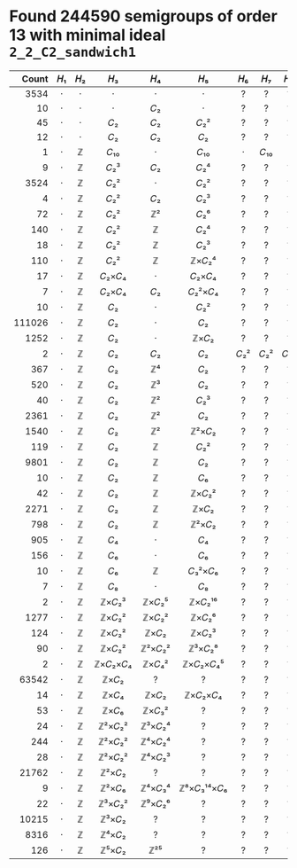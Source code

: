 # Found 244590 semigroups of order 13 with minimal ideal `2_2_C2_sandwich1`


Count | 𝐻₁ | 𝐻₂ | 𝐻₃ | 𝐻₄ | 𝐻₅ | 𝐻₆ | 𝐻₇ | 𝐻₈ | 𝐻₉ | 𝐻₁₀
--: | :--: | :--: | :--: | :--: | :--: | :--: | :--: | :--: | :--: | :--:
3534 | · | · | · | · | · | ? | ? | ? | ? | ?
10 | · | · | · | 𝐶₂ | · | ? | ? | ? | ? | ?
45 | · | · | 𝐶₂ | 𝐶₂ | 𝐶₂² | ? | ? | ? | ? | ?
12 | · | · | 𝐶₂ | 𝐶₂ | 𝐶₂ | ? | ? | ? | ? | ?
1 | · | ℤ | 𝐶₁₀ | · | 𝐶₁₀ | · | 𝐶₁₀ | · | 𝐶₁₀ | ·
9 | · | ℤ | 𝐶₂³ | 𝐶₂ | 𝐶₂⁴ | ? | ? | ? | ? | ?
3524 | · | ℤ | 𝐶₂² | · | 𝐶₂² | ? | ? | ? | ? | ?
4 | · | ℤ | 𝐶₂² | 𝐶₂ | 𝐶₂³ | ? | ? | ? | ? | ?
72 | · | ℤ | 𝐶₂² | ℤ² | 𝐶₂⁶ | ? | ? | ? | ? | ?
140 | · | ℤ | 𝐶₂² | ℤ | 𝐶₂⁴ | ? | ? | ? | ? | ?
18 | · | ℤ | 𝐶₂² | ℤ | 𝐶₂³ | ? | ? | ? | ? | ?
110 | · | ℤ | 𝐶₂² | ℤ | ℤ×𝐶₂⁴ | ? | ? | ? | ? | ?
17 | · | ℤ | 𝐶₂×𝐶₄ | · | 𝐶₂×𝐶₄ | ? | ? | ? | ? | ?
7 | · | ℤ | 𝐶₂×𝐶₄ | 𝐶₂ | 𝐶₂²×𝐶₄ | ? | ? | ? | ? | ?
10 | · | ℤ | 𝐶₂ | · | 𝐶₂² | ? | ? | ? | ? | ?
111026 | · | ℤ | 𝐶₂ | · | 𝐶₂ | ? | ? | ? | ? | ?
1252 | · | ℤ | 𝐶₂ | · | ℤ×𝐶₂ | ? | ? | ? | ? | ?
2 | · | ℤ | 𝐶₂ | 𝐶₂ | 𝐶₂ | 𝐶₂² | 𝐶₂² | 𝐶₂⁴ | 𝐶₂⁵ | 𝐶₂⁹
367 | · | ℤ | 𝐶₂ | ℤ⁴ | 𝐶₂ | ? | ? | ? | ? | ?
520 | · | ℤ | 𝐶₂ | ℤ³ | 𝐶₂ | ? | ? | ? | ? | ?
40 | · | ℤ | 𝐶₂ | ℤ² | 𝐶₂³ | ? | ? | ? | ? | ?
2361 | · | ℤ | 𝐶₂ | ℤ² | 𝐶₂ | ? | ? | ? | ? | ?
1540 | · | ℤ | 𝐶₂ | ℤ² | ℤ²×𝐶₂ | ? | ? | ? | ? | ?
119 | · | ℤ | 𝐶₂ | ℤ | 𝐶₂² | ? | ? | ? | ? | ?
9801 | · | ℤ | 𝐶₂ | ℤ | 𝐶₂ | ? | ? | ? | ? | ?
10 | · | ℤ | 𝐶₂ | ℤ | 𝐶₆ | ? | ? | ? | ? | ?
42 | · | ℤ | 𝐶₂ | ℤ | ℤ×𝐶₂² | ? | ? | ? | ? | ?
2271 | · | ℤ | 𝐶₂ | ℤ | ℤ×𝐶₂ | ? | ? | ? | ? | ?
798 | · | ℤ | 𝐶₂ | ℤ | ℤ²×𝐶₂ | ? | ? | ? | ? | ?
905 | · | ℤ | 𝐶₄ | · | 𝐶₄ | ? | ? | ? | ? | ?
156 | · | ℤ | 𝐶₆ | · | 𝐶₆ | ? | ? | ? | ? | ?
10 | · | ℤ | 𝐶₆ | ℤ | 𝐶₃²×𝐶₆ | ? | ? | ? | ? | ?
7 | · | ℤ | 𝐶₈ | · | 𝐶₈ | ? | ? | ? | ? | ?
2 | · | ℤ | ℤ×𝐶₂³ | ℤ×𝐶₂⁵ | ℤ×𝐶₂¹⁶ | ? | ? | ? | ? | ?
1277 | · | ℤ | ℤ×𝐶₂² | ℤ×𝐶₂² | ℤ×𝐶₂⁶ | ? | ? | ? | ? | ?
124 | · | ℤ | ℤ×𝐶₂² | ℤ×𝐶₂ | ℤ×𝐶₂³ | ? | ? | ? | ? | ?
90 | · | ℤ | ℤ×𝐶₂² | ℤ²×𝐶₂² | ℤ³×𝐶₂⁸ | ? | ? | ? | ? | ?
2 | · | ℤ | ℤ×𝐶₂×𝐶₄ | ℤ×𝐶₄² | ℤ×𝐶₂×𝐶₄⁵ | ? | ? | ? | ? | ?
63542 | · | ℤ | ℤ×𝐶₂ | ? | ? | ? | ? | ? | ? | ?
14 | · | ℤ | ℤ×𝐶₄ | ℤ×𝐶₂ | ℤ×𝐶₂×𝐶₄ | ? | ? | ? | ? | ?
53 | · | ℤ | ℤ×𝐶₆ | ℤ×𝐶₃² | ? | ? | ? | ? | ? | ?
24 | · | ℤ | ℤ²×𝐶₂² | ℤ³×𝐶₂⁴ | ? | ? | ? | ? | ? | ?
244 | · | ℤ | ℤ²×𝐶₂² | ℤ⁴×𝐶₂⁴ | ? | ? | ? | ? | ? | ?
28 | · | ℤ | ℤ²×𝐶₂² | ℤ⁴×𝐶₂³ | ? | ? | ? | ? | ? | ?
21762 | · | ℤ | ℤ²×𝐶₂ | ? | ? | ? | ? | ? | ? | ?
9 | · | ℤ | ℤ²×𝐶₆ | ℤ⁴×𝐶₃⁴ | ℤ⁸×𝐶₃¹⁴×𝐶₆ | ? | ? | ? | ? | ?
22 | · | ℤ | ℤ³×𝐶₂² | ℤ⁹×𝐶₂⁶ | ? | ? | ? | ? | ? | ?
10215 | · | ℤ | ℤ³×𝐶₂ | ? | ? | ? | ? | ? | ? | ?
8316 | · | ℤ | ℤ⁴×𝐶₂ | ? | ? | ? | ? | ? | ? | ?
126 | · | ℤ | ℤ⁵×𝐶₂ | ℤ²⁵ | ? | ? | ? | ? | ? | ?
